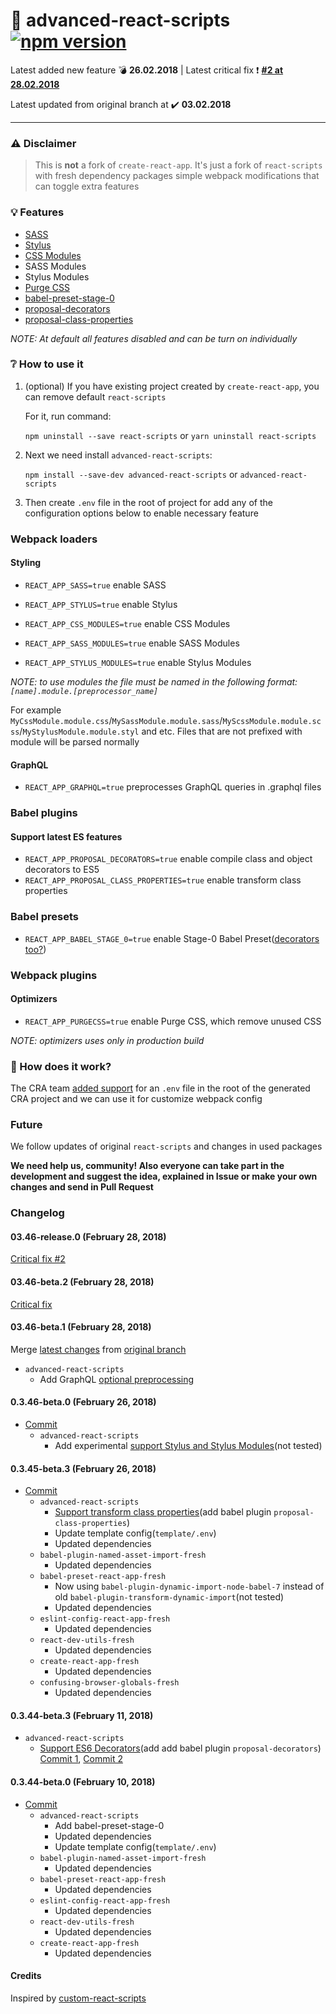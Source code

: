 # :strawberry: advanced-react-scripts [![npm version](https://img.shields.io/npm/v/advanced-react-scripts.svg)](https://www.npmjs.com/package/advanced-react-scripts)

Latest added new feature :bomb: **26.02.2018** | Latest critical fix :exclamation: **[#2 at 28.02.2018](#0346-beta3-february-28-2018)**

Latest updated from original branch at :heavy_check_mark: **03.02.2018**

---

### ⚠️ Disclaimer
> This is **not** a fork of `create-react-app`. It's just a fork of `react-scripts` with fresh dependency packages simple webpack modifications that can toggle extra features

### 💡 Features
* [SASS](https://sass-lang.com)
* [Stylus](http://stylus-lang.com/)
* [CSS Modules](https://github.com/gajus/react-css-modules#css-modules)
* SASS Modules
* Stylus Modules
* [Purge CSS](https://github.com/FullHuman/purgecss)
* [babel-preset-stage-0](https://babeljs.io/docs/plugins/preset-stage-0/)
* [proposal-decorators](https://github.com/babel/babel/tree/master/packages/babel-plugin-proposal-decorators)
* [proposal-class-properties](https://github.com/babel/babel/tree/master/packages/babel-plugin-proposal-class-properties)

*NOTE: At default all features disabled and can be turn on individually*

### ❔ How to use it

1. (optional) If you have existing project created by `create-react-app`, you can remove default `react-scripts`

   For it, run command:

   `npm uninstall --save react-scripts` or `yarn uninstall react-scripts`

2. Next we need install `advanced-react-scripts`:

   `npm install --save-dev advanced-react-scripts` or `advanced-react-scripts`

3. Then create `.env` file in the root of project for add any of the configuration options below to enable necessary feature

### Webpack loaders

#### Styling

- `REACT_APP_SASS=true`  enable SASS
- `REACT_APP_STYLUS=true`  enable Stylus

- `REACT_APP_CSS_MODULES=true`  enable CSS Modules 
- `REACT_APP_SASS_MODULES=true`  enable SASS Modules
- `REACT_APP_STYLUS_MODULES=true`  enable Stylus Modules

*NOTE: to use modules the file must be named in the following format: `[name].module.[preprocessor_name]`*

For example `MyCssModule.module.css`/`MySassModule.module.sass`/`MyScssModule.module.scss`/`MyStylusModule.module.styl` and etc. Files that are not prefixed with module will be parsed normally

#### GraphQL

- `REACT_APP_GRAPHQL=true`  preprocesses GraphQL queries in .graphql files

### Babel plugins

#### Support latest ES features

- `REACT_APP_PROPOSAL_DECORATORS=true`  enable compile class and object decorators to ES5
- `REACT_APP_PROPOSAL_CLASS_PROPERTIES=true` enable transform class properties

### Babel presets

- `REACT_APP_BABEL_STAGE_0=true`  enable Stage-0 Babel Preset([decorators too?](https://babeljs.io/docs/plugins/transform-decorators/))

### Webpack plugins

#### Optimizers

- `REACT_APP_PURGECSS=true`  enable Purge CSS, which remove unused CSS

*NOTE: optimizers uses only in production build*

### :mag_right: How does it work?

The CRA team [added support](https://github.com/facebookincubator/create-react-app/blob/master/packages/react-scripts/template/README.md#adding-development-environment-variables-in-env) for an `.env` file in the root of the generated CRA project and we can use it for customize webpack config

### Future

We follow updates of original `react-scripts` and changes in used packages

**We need help us, community! Also everyone can take part in the development and suggest the idea, explained in Issue or make your own changes and send in Pull Request**

### Changelog

#### 03.46-release.0 (February 28, 2018)

[Critical fix #2](https://github.com/artemirq/advanced-react-scripts/commit/5bd57e2c6ea54c38e22e01dc5092a46d1c8376e5)


#### 03.46-beta.2 (February 28, 2018)

[Critical fix](https://github.com/artemirq/advanced-react-scripts/commit/85f015605c42ae6db94e2cbedbf5b11f81031cbf)

#### 03.46-beta.1 (February 28, 2018)

Merge [latest changes](https://github.com/artemirq/advanced-react-scripts/pull/10) from [original branch](https://github.com/facebook/create-react-app)
* `advanced-react-scripts`
   * Add GraphQL [optional preprocessing](https://github.com/artemirq/advanced-react-scripts#graphql)

#### 0.3.46-beta.0 (February 26, 2018)

* [Commit](https://github.com/artemirq/advanced-react-scripts/commit/9efb325547380f3e9152e31af7ae558d3a85a6ff)
   * `advanced-react-scripts`
      * Add experimental [support Stylus and Stylus Modules](https://github.com/artemirq/advanced-react-scripts/issues/8)(not tested)

#### 0.3.45-beta.3 (February 26, 2018)

* [Commit](https://github.com/artemirq/advanced-react-scripts/commit/31bbcdced7dfa5489be6229d1609abae1c23955a)
   * `advanced-react-scripts`
      * [Support transform class properties](https://github.com/artemirq/advanced-react-scripts/issues/7)(add babel plugin `proposal-class-properties`)
      * Update template config(`template/.env`)
      * Updated dependencies
   * `babel-plugin-named-asset-import-fresh`
      * Updated dependencies
   * `babel-preset-react-app-fresh`
      * Now using `babel-plugin-dynamic-import-node-babel-7` instead of old `babel-plugin-transform-dynamic-import`(not tested)
      * Updated dependencies
   * `eslint-config-react-app-fresh`
      * Updated dependencies
   * `react-dev-utils-fresh`
      * Updated dependencies
   * `create-react-app-fresh`
      * Updated dependencies
   * `confusing-browser-globals-fresh`
      * Updated dependencies

#### 0.3.44-beta.3 (February 11, 2018)

* `advanced-react-scripts`
   * [Support ES6 Decorators](https://github.com/artemirq/advanced-react-scripts/issues/6)(add add babel plugin `proposal-decorators`) [Commit 1](https://github.com/artemirq/advanced-react-scripts/commit/fc5768083ef651f5cde08634d5bcb7e371e936b8), [Commit 2](https://github.com/artemirq/advanced-react-scripts/commit/4340ed750684011de81f9631abeb5237c3a7cee3)

#### 0.3.44-beta.0 (February 10, 2018)

* [Commit](https://github.com/artemirq/advanced-react-scripts/commit/50e8acd2c0e427acd61b6390bf9d5644f383a7e3)
   * `advanced-react-scripts`
      * Add babel-preset-stage-0
      * Updated dependencies
      * Update template config(`template/.env`)
   * `babel-plugin-named-asset-import-fresh`
      * Updated dependencies
   * `babel-preset-react-app-fresh`
      * Updated dependencies
   * `eslint-config-react-app-fresh`
      * Updated dependencies
   * `react-dev-utils-fresh`
      * Updated dependencies
   * `create-react-app-fresh`
      * Updated dependencies


#### Credits

Inspired by [custom-react-scripts](https://github.com/kitze/custom-react-scripts)
